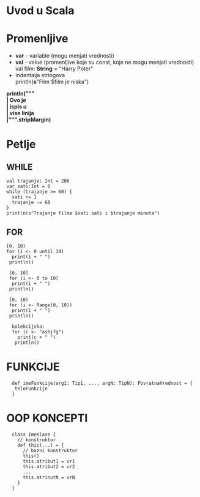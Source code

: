 # Uvod u Scala

  # **Promenljive**
   - **var** - variable (mogu menjati vrednosti)
   - **val** - value (promenljive koje su const, koje ne mogu menjati vrednosti) <br>
   val film: **String** = "Harry Poter" <br>
   - indentaija stringova <br>
   println(**s**"Film $film je niska") <br> 
   
   **println("""  <br>
     | Ovo je  <br>
     | ispis u  <br>
     | vise linija  <br>
     |""".stripMargin)**
    
  # Petlje
  ## WHILE
    val trajanje: Int = 206 
    var sati:Int = 0 
    while (trajanje >= 60) { 
      sati += 1 
      trajanje -= 60 
    } 
    println(s"Trajanje filma $sati sati i $trajanje minuta") 
    
  ## FOR
    [0, 10)
    for (i <- 0 until 10)
      print(i + " ")
     println()
     
     [0, 10]
     for (i <- 0 to 10)
      print(i + " ")
     println()
     
     [0, 10)
     for (i <- Range(0, 10))
      print(i + " ")
     println()
     
      kolekcijska:
      for (c <- "ashjfg")
        print(c + " ")
       println()

  # FUNKCIJE
      def imeFunkcije(arg1: Tip1, ..., argN: TipN): PovratnaVrednost = {
       teloFunkcije
      }
      
  # OOP KONCEPTI 
      class ImeKlase {
        // konstruktor 
        def this(...) = {
          // bazni konstruktor
          this()
          this.atribut1 = vr1
          this.atribut2 = vr2 
          ...
          this.atrinutN = vrN
        }
      }
